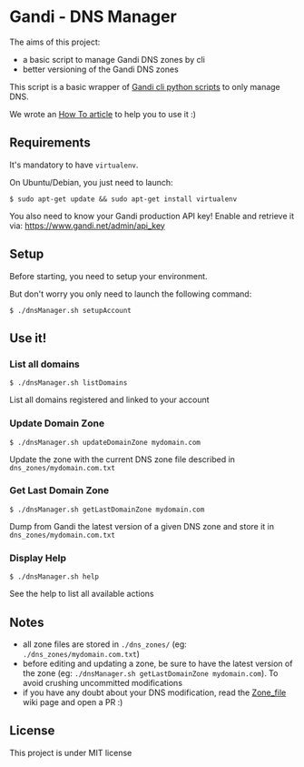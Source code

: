 # Gandi - DNS Manager

The aims of this project:
* a basic script to manage Gandi DNS zones by cli
* better versioning of the Gandi DNS zones

This script is a basic wrapper of [Gandi cli python scripts](https://github.com/Gandi/gandi.cli)
to only manage DNS.

We wrote an [How To article](http://toucantoco.com/devops/2016/11/10/gandi-dns-manager.html) to help you to use it :)


## Requirements
It's mandatory to have `virtualenv`.

On Ubuntu/Debian, you just need to launch:
```
$ sudo apt-get update && sudo apt-get install virtualenv
```

You also need to know your Gandi production API key!
Enable and retrieve it via: https://www.gandi.net/admin/api_key


## Setup
Before starting, you need to setup your environment.

But don't worry you only need to launch the following command:
```
$ ./dnsManager.sh setupAccount
```


## Use it!

### List all domains
```
$ ./dnsManager.sh listDomains
```
List all domains registered and linked to your account

### Update Domain Zone
```
$ ./dnsManager.sh updateDomainZone mydomain.com
```
Update the zone with the current DNS zone file described in `dns_zones/mydomain.com.txt`

### Get Last Domain Zone
```
$ ./dnsManager.sh getLastDomainZone mydomain.com
```
Dump from Gandi the latest version of a given DNS zone and store it in `dns_zones/mydomain.com.txt`

### Display Help
```
$ ./dnsManager.sh help
```
See the help to list all available actions


## Notes
 * all zone files are stored in `./dns_zones/` (eg: `./dns_zones/mydomain.com.txt`)
 * before editing and updating a zone, be sure to have the latest version of the zone (eg: `./dnsManager.sh getLastDomainZone mydomain.com`). To avoid crushing uncommitted modifications
 * if you have any doubt about your DNS modification, read the [Zone_file](https://en.wikipedia.org/wiki/Zone_file) wiki page and open a PR :)


## License
This project is under MIT license
